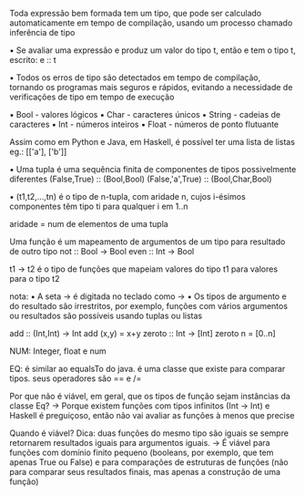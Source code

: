 Toda expressão bem formada tem um tipo, que pode ser calculado automaticamente em tempo de compilação, usando um processo chamado inferência de tipo

▪ Se avaliar uma expressão e produz um valor do tipo t, então e tem o tipo t, escrito:
e :: t

▪ Todos os erros de tipo são detectados em tempo de compilação, tornando os programas mais seguros e rápidos, evitando a necessidade de verificações de tipo em tempo de execução

▪ Bool - valores lógicos
▪ Char - caracteres únicos
▪ String - cadeias de caracteres
▪ Int - números inteiros
▪ Float - números de ponto flutuante

Assim como em Python e Java, em Haskell, é possível ter uma lista de listas
eg.: [['a'], ['b']]

▪ Uma tupla é uma sequência finita de componentes de tipos possivelmente diferentes
(False,True) :: (Bool,Bool)
(False,'a',True) :: (Bool,Char,Bool)

▪ (t1,t2,...,tn) é o tipo de n-tupla, com aridade n, cujos i-ésimos componentes têm tipo ti para qualquer i em 1..n

aridade = num de elementos de uma tupla

Uma função é um mapeamento de argumentos de um tipo para resultado de outro tipo
not :: Bool → Bool
even :: Int → Bool

t1 → t2 é o tipo de funções que mapeiam
valores do tipo t1 para valores para o tipo t2

nota:
    ▪ A seta → é digitada no teclado como ->
    ▪ Os tipos de argumento e do resultado são irrestritos, por exemplo, funções com vários argumentos ou resultados são possíveis usando tuplas ou listas

add :: (Int,Int) → Int
add (x,y) = x+y
zeroto :: Int → [Int]
zeroto n = [0..n]

NUM:
Integer, float e num

EQ:
é similar ao equalsTo do java. é uma classe que existe para comparar tipos. seus operadores são == e /=

Por que não é viável, em geral, que os tipos de função sejam instâncias da classe Eq?
-> Porque existem funções com tipos infinitos (Int -> Int) e Haskell é preguiçoso, então não vai avaliar as funções à menos que precise

Quando é viável? Dica: duas funções do mesmo tipo são iguais se sempre retornarem resultados iguais para argumentos iguais.
-> É viável para funções com domínio finito pequeno (booleans, por exemplo, que tem apenas True ou False) e para comparações de estruturas de funções (não para comparar seus resultados finais, mas apenas a construção de uma função)

